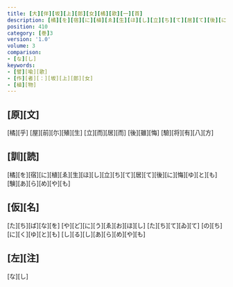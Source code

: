 ```yaml
---
title: [大][伴][坂][上][郎][女][橘][歌][一][首]
description: [橘][を][宿][に][植][ゑ][生][ほ][し][立][ち][て][居][て][後][に][悔][ゆ][と][も][験][あ][ら][め][や][も]
position: 410
category: [巻]3
version: '1.0'
volume: 3
comparison:
- [な][し]
keywords:
- [譬][喩][歌]
- [作][者][：][坂][上][郎][女]
- [植][物]
---
```


## [原][文]

[橘][乎] [屋][前][尓][殖][生] [立][而][居][而] [後][雖][悔] [驗][将][有][八][方]

## [訓][読]

[橘][を][宿][に][植][ゑ][生][ほ][し][立][ち][て][居][て][後][に][悔][ゆ][と][も][験][あ][ら][め][や][も]

## [仮][名]

[た][ち][ば][な][を] [や][ど][に][う][ゑ][お][ほ][し] [た][ち][て][ゐ][て] [の][ち][に][く][ゆ][と][も] [し][る][し][あ][ら][め][や][も]

## [左][注]

[な][し]
